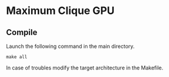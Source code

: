 # Maximum Clique GPU

## Compile

Launch the following command in the main directory.

```
make all
```
In case of troubles modify the target architecture in the Makefile.
